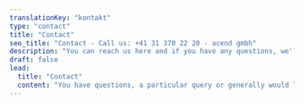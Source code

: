 ```yaml
---
translationKey: "kontakt"
type: "contact"
title: "Contact"
seo_title: "Contact - Call us: +41 31 370 22 20 - acend gmbh"
description: "You can reach us here and if you have any questions, we'll be happy to have a coffee or beer with you."
draft: false
lead:
  title: "Contact"
  content: "You have questions, a particular query or generally would like to get in touch? We look forward to your message."
---
```

